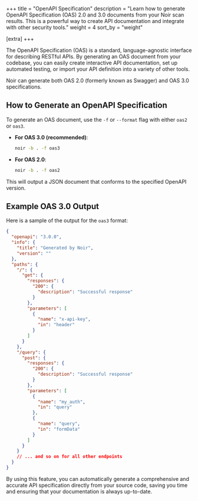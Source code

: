 +++
title = "OpenAPI Specification"
description = "Learn how to generate OpenAPI Specification (OAS) 2.0 and 3.0 documents from your Noir scan results. This is a powerful way to create API documentation and integrate with other security tools."
weight = 4
sort_by = "weight"

[extra]
+++

The OpenAPI Specification (OAS) is a standard, language-agnostic interface for describing RESTful APIs. By generating an OAS document from your codebase, you can easily create interactive API documentation, set up automated testing, or import your API definition into a variety of other tools.

Noir can generate both OAS 2.0 (formerly known as Swagger) and OAS 3.0 specifications.

## How to Generate an OpenAPI Specification

To generate an OAS document, use the `-f` or `--format` flag with either `oas2` or `oas3`.

*   **For OAS 3.0 (recommended)**:

    ```bash
    noir -b . -f oas3
    ```

*   **For OAS 2.0**:

    ```bash
    noir -b . -f oas2
    ```

This will output a JSON document that conforms to the specified OpenAPI version.

## Example OAS 3.0 Output

Here is a sample of the output for the `oas3` format:

```json
{
  "openapi": "3.0.0",
  "info": {
    "title": "Generated by Noir",
    "version": ""
  },
  "paths": {
    "/": {
      "get": {
        "responses": {
          "200": {
            "description": "Successful response"
          }
        },
        "parameters": [
          {
            "name": "x-api-key",
            "in": "header"
          }
        ]
      }
    },
    "/query": {
      "post": {
        "responses": {
          "200": {
            "description": "Successful response"
          }
        },
        "parameters": [
          {
            "name": "my_auth",
            "in": "query"
          },
          {
            "name": "query",
            "in": "formData"
          }
        ]
      }
    }
    // ... and so on for all other endpoints
  }
}
```

By using this feature, you can automatically generate a comprehensive and accurate API specification directly from your source code, saving you time and ensuring that your documentation is always up-to-date.
